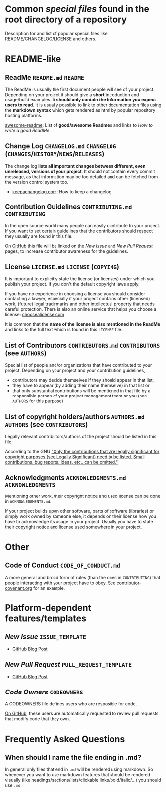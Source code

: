 # Common *special files* found in the root directory of a repository

Description for and list of popular special files like README/CHANGELOG/LICENSE and others.

# README-like

## ReadMe `README.md` `README`

The ReadMe is usually the first document people will see of your project. Depending on your project it should give a **short** introduction and usage/build examples. It **should only contain the information you expect users to read**. It is usually possible to link to other documentation files using the **markdown syntax** which gets rendered as html by popular repository hosting platforms.

[awesome-readme](https://github.com/matiassingers/awesome-readme): List of **good/awesome Readmes** and links to *How to write a good ReadMe*.

## Change Log `CHANGELOG.md` `CHANGELOG` (`CHANGES`/`HISTORY`/`NEWS`/`RELEASES`)

The change log **lists all important changes between different, even unreleased, versions of your project**. It should not contain every commit message, as that information may be too detailed and can be fetched from the version control system too.

- [keepachangelog.com](http://keepachangelog.com/): How to keep a changelog 

## Contribution Guidelines `CONTRIBUTING.md` `CONTRIBUTING`

In the open source world many people can easily contribute to your project. If you want to set certain guidelines that the contributors should respect they usually are found in this file. 

On [GitHub](https://github.com/blog/1184-contributing-guidelines) this file will be linked on the *New Issue* and *New Pull Request* pages, to increase contributor awareness for the guidelines.

## License `LICENSE.md` `LICENSE` (`COPYING`)

It is important to explicitly state the license (or licenses) under which you publish your project. If you don't the default copyright laws apply. 

If you have no experience in choosing a license you should consider contacting a lawyer, especially if your project contains other (licensed) work, (future) legal trademarks and other intellectual property that needs careful protection. There is also an online service that helps you choose a license: [choosealicense.com](http://choosealicense.com/)

It is common that the **name of the license is also mentioned in the ReadMe** and links to the full text which is found in this `LICENSE` file.

## List of Contributors `CONTRIBUTORS.md` `CONTRIBUTORS` (see `AUTHORS`)

Special list of people and/or organizations that have contributed to your project. Depending on your project and your contribution guidelines, 
- contributors may decide themselves if they should appear in that list, 
- they have to appear (by adding their name themselve) in that list or 
- that only substantial contributions will be mentioned in that file by a responsible person of your project management team or you (see `AUTHORS` for this purpose)

## List of copyright holders/authors `AUTHORS.md` `AUTHORS`  (see `CONTRIBUTORS`)

Legally relevant contributors/authors of the project should be listed in this file.

According to the GNU ["Only the contributions that are legally significant for copyright purposes (see Legally Significant) need to be listed. Small contributions, bug reports, ideas, etc., can be omitted."](https://www.gnu.org/prep/maintain/html_node/Recording-Contributors.html)


## Acknowledgments `ACKNOWLEDGMENTS.md` `ACKNOWLEDGMENTS`

Mentioning other work, their copyright notice and used license can be done in `ACKNOWLEDGMENTS.md`.

If your project builds upon other software, parts of software (libraries) or simply work owned by someone else, it depends on their license how you have to acknowledge its usage in your project. Usually you have to state their copyright notice and license used somewhere in your project.

# Other

## Code of Conduct `CODE_OF_CONDUCT.md`

A more general and broad form of rules (than the ones in `CONTRIBUTING`) that people interacting with your project have to obey.
See [contributor-covenant.org](http://contributor-covenant.org/) for an example.

# Platform-dependent features/templates

## *New Issue* `ISSUE_TEMPLATE`

- [GitHub Blog Post](https://github.com/blog/2111-issue-and-pull-request-templates)

## *New Pull Request* `PULL_REQUEST_TEMPLATE`

- [GitHub Blog Post](https://github.com/blog/2111-issue-and-pull-request-templates)

## *Code Owners* `CODEOWNERS`

A CODEOWNERS file defines users who are resposible for code.

[On GitHub](https://help.github.com/articles/about-codeowners/), these users are automatically requested to review pull requests that modify code that they own.

# Frequently Asked Questions
## When should I name the file ending in **.md**?

In general only files that end in `.md` will be rendered using markdown. So whenever you want to use markdown features that should be rendered visually (like headings/sections/lists/clickable links/bold/italic/...) you should use `.md`.
